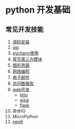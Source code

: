 # python 开发基础

## 常见开发技能

1. [源码安装](源码安装.md)
2. [pip](pip.md)
3. [pycharm使用](pycharm.md)
4. [常见第三方模块](./常见第三方模块.md)
5. [图形界面](./图形界面.md)
6. [网络编程](./网络编程.md)
7. [电子邮件](./电子邮件.md)
8. [访问数据库](./访问数据库.md)
9. [web开发](web开发/README.md) 
    * [http](web开发/http.md) 
    * [wsgi](web开发/wsgi.md) 
    * [flask](web开发/flask.md) 
10. 异步IO
11. MicroPython
12. [pep8](pep8.md)